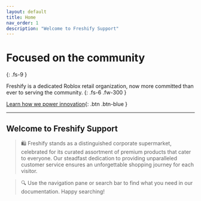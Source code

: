 ```yaml
---
layout: default
title: Home
nav_order: 1
description: "Welcome to Freshify Support"
---
```


# Focused on the community
{: .fs-9 }

Freshify is a dedicated Roblox retail organization, now more committed than ever to serving the community.
{: .fs-6 .fw-300 }

[Learn how we power innovation](https://support.freshifynet.com){: .btn .btn-blue }

---

## Welcome to Freshify Support

> 🛍️ Freshify stands as a distinguished corporate supermarket, celebrated for its curated assortment of premium products that cater to everyone. Our steadfast dedication to providing unparalleled customer service ensures an unforgettable shopping journey for each visitor.

> 🔍 Use the navigation pane or search bar to find what you need in our documentation. Happy searching!


